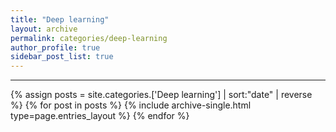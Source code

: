 ```yaml
---
title: "Deep learning"
layout: archive
permalink: categories/deep-learning
author_profile: true
sidebar_post_list: true
---
```


<!-- 공백이 포함되어 있는 카테고리 이름의 경우 site.categories['a b c'] 이런식으로! -->

***

{% assign posts = site.categories.['Deep learning'] | sort:"date" | reverse %}
{% for post in posts %} {% include archive-single.html type=page.entries_layout %} {% endfor %}